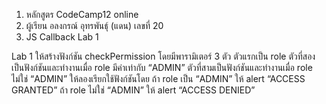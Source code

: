 1. หลักสูตร CodeCamp12 online
2. ผู้เรียน อลงกรณ์ อุทรพันธุ์ (แดน) เลขที่ 20
3. JS Callback Lab 1

Lab 1
ให้สร้างฟังก์ชัน checkPermission โดยมีพารามิเตอร์ 3 ตัว
ตัวแรกเป็น role
ตัวที่สองเป็นฟังก์ชันและทำงานเมื่อ role มีค่าเท่ากับ “ADMIN”
ตัวที่สามเป็นฟังก์ชันและทำงานเมื่อ role ไม่ใช่ “ADMIN”
ให้ลองเรียกใช้ฟังก์ชันโดย
ถ้า role เป็น “ADMIN” ให้ alert “ACCESS GRANTED”
ถ้า role ไม่ใช่ “ADMIN” ให้ alert “ACCESS DENIED”
